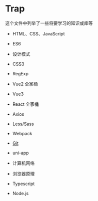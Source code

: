 # Trap

这个文件中列举了一些将要学习的知识或库等

- HTML、CSS、JavaScript
- ES6
- 设计模式
- CSS3
- RegExp

- Vue2 全家桶
- Vue3
- React 全家桶
- Axios
- Less/Sass
- Webpack
- [Git](/Git)
- uni-app

- 计算机网络
- 浏览器原理
- Typescript
- Node.js

